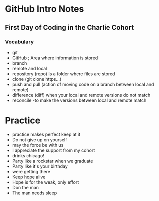 # GitHub Intro Notes
## First Day of Coding in the Charlie Cohort
### Vocabulary
- git
- GitHub ; Area where information is stored
- branch
- remote and local
- repository (repo) Is a folder where files are stored
- clone (git clone https...)
- push and pull (action of moving code on a branch between local and remote)
- difference (diff) when your local and remote versions do not match
- reconcile -to make the versions between local and remote match
# Practice
- practice makes perfect keep at it
- Do not give up on yourself
- may the force be with us
- I appreciate the support from my cohort
- drinks chicago!
- Party like a rockstar when we graduate
- Party like it's your birthday
- were getting there
- Keep hope alive
- Hope is for the weak, only effort
- Don the man
- The man needs sleep